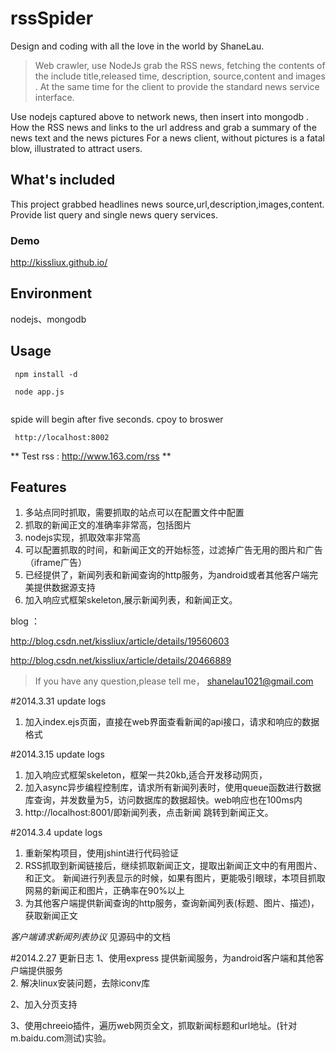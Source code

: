 # rssSpider

Design and coding with all the love in the world by ShaneLau.


> Web crawler, use NodeJs grab the RSS news, fetching the contents of the include title,released time, description, source,content and images . At the same time for the client to provide the standard news service interface.    



Use nodejs captured above to network news, then insert into mongodb .
How the RSS news and links to the url address and grab a summary of the news text and the news pictures For a news client, without pictures is a fatal blow, illustrated to attract users.



## What's included
This project grabbed headlines news source,url,description,images,content.
Provide list query and single news query services.


### Demo
http://kissliux.github.io/            


## Environment
nodejs、mongodb

## Usage ##
```
 npm install -d    

 node app.js
    
```
spide will begin after five seconds.
cpoy to broswer

```
 http://localhost:8002

```



** Test rss : http://www.163.com/rss **



## Features ##
1.  多站点同时抓取，需要抓取的站点可以在配置文件中配置
2.  抓取的新闻正文的准确率非常高，包括图片
3.  nodejs实现，抓取效率非常高
4.  可以配置抓取的时间，和新闻正文的开始标签，过滤掉广告无用的图片和广告（iframe广告）
5.  已经提供了，新闻列表和新闻查询的http服务，为android或者其他客户端完美提供数据源支持
6.  加入响应式框架skeleton,展示新闻列表，和新闻正文。



blog ：
  
http://blog.csdn.net/kissliux/article/details/19560603  

http://blog.csdn.net/kissliux/article/details/20466889  

>If you have any question,please tell me， shanelau1021@gmail.com


#2014.3.31  update logs  
1.  加入index.ejs页面，直接在web界面查看新闻的api接口，请求和响应的数据格式  


#2014.3.15 update logs
1.  加入响应式框架skeleton，框架一共20kb,适合开发移动网页，
2.  加入async异步编程控制库，请求所有新闻列表时，使用queue函数进行数据库查询，并发数量为5，访问数据库的数据超快。web响应也在100ms内
3.  http://localhost:8001/即新闻列表，点击新闻 跳转到新闻正文。  

#2014.3.4  update logs
1.  重新架构项目，使用jshint进行代码验证
2.  RSS抓取到新闻链接后，继续抓取新闻正文，提取出新闻正文中的有用图片、和正文。 新闻进行列表显示的时候，如果有图片，更能吸引眼球，本项目抓取网易的新闻正和图片，正确率在90%以上
3.  为其他客户端提供新闻查询的http服务，查询新闻列表(标题、图片、描述)，获取新闻正文

*客户端请求新闻列表协议* 见源码中的文档


#2014.2.27 更新日志
1、使用express 提供新闻服务，为android客户端和其他客户端提供服务  
2.  解决linux安装问题，去除iconv库

2、加入分页支持

3、使用chreeio插件，遍历web网页全文，抓取新闻标题和url地址。(针对m.baidu.com测试)实验。





